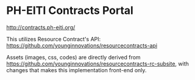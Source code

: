 # PH-EITI Contracts Portal

http://contracts.ph-eiti.org/

This utilizes Resource Contract's API: 
https://github.com/younginnovations/resourcecontracts-api

Assets (images, css, codes) are directly derived from https://github.com/younginnovations/resourcecontracts-rc-subsite, with changes that makes this implementation front-end only.
